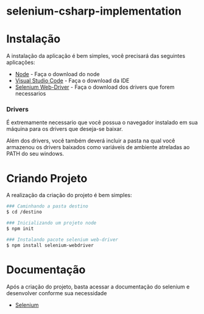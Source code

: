 
# selenium-csharp-implementation

# Instalação

A instalação da aplicação é bem simples, você precisará das seguintes aplicações:

- [Node](https://nodejs.org/en/download/) - Faça o download do node
- [Visual Studio Code](https://code.visualstudio.com/download) - Faça o download da IDE
- [Selenium Web-Driver](https://www.npmjs.com/package/selenium-webdriver) - Faça o download dos drivers que forem necessarios

### Drivers

É extremamente necessario que você possua o navegador instalado em sua máquina para os drivers que deseja-se baixar.

Além dos drivers, você também deverá incluir a pasta na qual você armazenou os drivers baixados como variáveis de ambiente atreladas ao PATH do seu windows.

# Criando Projeto

A realização da criação do projeto é bem simples:


```bash
### Caminhando a pasta destino
$ cd /destino

### Inicializando um projeto node
$ npm init

### Instalando pacote selenium web-driver
$ npm install selenium-webdriver
```

# Documentação

Após a criação do projeto, basta acessar a documentação do selenium e desenvolver conforme sua necessidade

- [Selenium](https://www.selenium.dev/documentation/)

